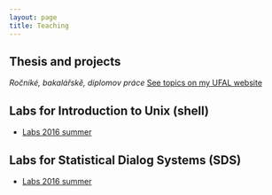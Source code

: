 ```yaml
---
layout: page
title: Teaching
---
```


## Thesis and projects
*Ročníké, bakalářskě, diplomov práce*
[See topics on my UFAL website](https://ufal.mff.cuni.cz/ondrej-platek#projects)



## Labs for Introduction to Unix (shell)
- [Labs 2016 summer](/2016/02/02/labs-unix/)


## Labs for Statistical Dialog Systems (SDS)
- [Labs 2016 summer](/2016/02/20/labs-sds/)

